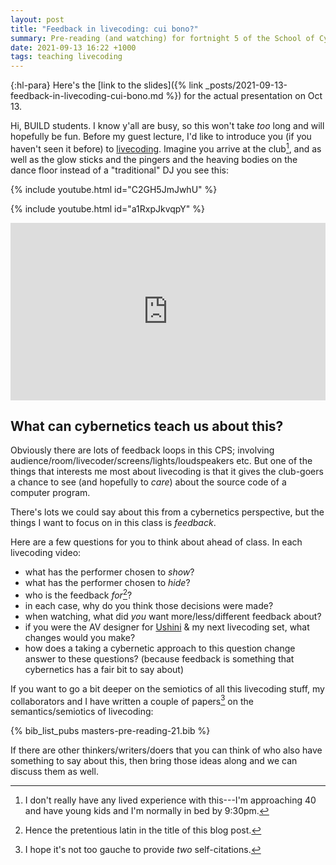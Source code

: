 ```yaml
---
layout: post
title: "Feedback in livecoding: cui bono?"
summary: Pre-reading (and watching) for fortnight 5 of the School of Cybernetics Master's program
date: 2021-09-13 16:22 +1000
tags: teaching livecoding
---
```


{:hl-para}
Here's the [link to the slides]({% link
_posts/2021-09-13-feedback-in-livecoding-cui-bono.md %}) for the actual
presentation on Oct 13.

Hi, BUILD students. I know y'all are busy, so this won't take _too_ long and
will hopefully be fun. Before my guest lecture, I'd like to introduce you (if
you haven't seen it before) to [livecoding](https://toplap.org/about/). Imagine
you arrive at the club[^pingers], and as well as the glow sticks and the pingers
and the heaving bodies on the dance floor instead of a "traditional" DJ you see
this:

[^pingers]:
    I don't really have any lived experience with this---I'm approaching 40 and
    have young kids and I'm normally in bed by 9:30pm.

{% include youtube.html id="C2GH5JmJwhU" %}

{% include youtube.html id="a1RxpJkvqpY" %}

<div style="padding:56.25% 0 0 0;position:relative;"><iframe src="https://player.vimeo.com/video/592452477?color=be2edd" frameborder="0" allow="autoplay; fullscreen; picture-in-picture" allowfullscreen style="position:absolute;top:0;left:0;width:100%;height:100%;" title="Ushini &amp;amp; Ben live @ ACMC&amp;#039;21"></iframe></div><script src="https://player.vimeo.com/api/player.js"></script>

## What can cybernetics teach us about this?

Obviously there are lots of feedback loops in this CPS; involving
audience/room/livecoder/screens/lights/loudspeakers etc. But one of the things
that interests me most about livecoding is that it gives the club-goers a chance
to see (and hopefully to _care_) about the source code of a computer program.

There's lots we could say about this from a cybernetics perspective, but the
things I want to focus on in this class is _feedback_.

Here are a few questions for you to think about ahead of class. In each
livecoding video:

- what has the performer chosen to _show_?
- what has the performer chosen to _hide_?
- who is the feedback _for_[^cui]?
- in each case, why do you think those decisions were made?
- when watching, what did _you_ want more/less/different feedback about?
- if you were the AV designer for [Ushini](https://ushini.com) & my next
  livecoding set, what changes would you make?
- how does a taking a cybernetic approach to this question change answer to
  these questions? (because feedback is something that cybernetics has a fair
  bit to say about)
  
[^cui]:
    Hence the pretentious latin in the title of this blog post.

If you want to go a bit deeper on the semiotics of all this livecoding stuff, my
collaborators and I have written a couple of papers[^gauche] on the
semantics/semiotics of livecoding:

{% bib_list_pubs masters-pre-reading-21.bib %}

If there are other thinkers/writers/doers that you can think of who also have
something to say about this, then bring those ideas along and we can discuss
them as well.

[^gauche]:
    I hope it's not too gauche to provide _two_ self-citations.
